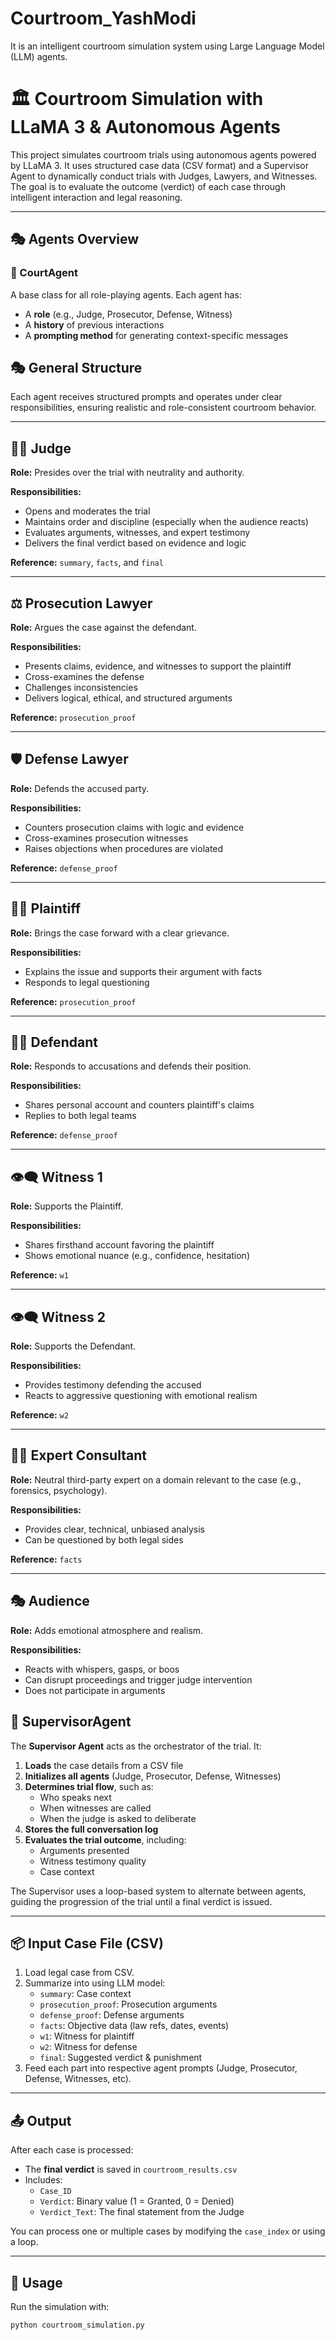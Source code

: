 # Courtroom_YashModi
It is an intelligent courtroom simulation system using Large Language Model (LLM) agents. 

# 🏛️ Courtroom Simulation with LLaMA 3 & Autonomous Agents

This project simulates courtroom trials using autonomous agents powered by LLaMA 3. It uses structured case data (CSV format) and a Supervisor Agent to dynamically conduct trials with Judges, Lawyers, and Witnesses. The goal is to evaluate the outcome (verdict) of each case through intelligent interaction and legal reasoning.

---

## 🎭 Agents Overview

### 🔹 CourtAgent
A base class for all role-playing agents. Each agent has:
- A **role** (e.g., Judge, Prosecutor, Defense, Witness)
- A **history** of previous interactions
- A **prompting method** for generating context-specific messages

## 🎭 General Structure
Each agent receives structured prompts and operates under clear responsibilities, ensuring realistic and role-consistent courtroom behavior.

---

## 👨‍⚖️ Judge

**Role:** Presides over the trial with neutrality and authority.

**Responsibilities:**
- Opens and moderates the trial
- Maintains order and discipline (especially when the audience reacts)
- Evaluates arguments, witnesses, and expert testimony
- Delivers the final verdict based on evidence and logic

**Reference:** `summary`, `facts`, and `final`

---

## ⚖️ Prosecution Lawyer

**Role:** Argues the case against the defendant.

**Responsibilities:**
- Presents claims, evidence, and witnesses to support the plaintiff
- Cross-examines the defense
- Challenges inconsistencies
- Delivers logical, ethical, and structured arguments

**Reference:** `prosecution_proof`

---

## 🛡️ Defense Lawyer

**Role:** Defends the accused party.

**Responsibilities:**
- Counters prosecution claims with logic and evidence
- Cross-examines prosecution witnesses
- Raises objections when procedures are violated

**Reference:** `defense_proof`

---

## 👨‍💼 Plaintiff

**Role:** Brings the case forward with a clear grievance.

**Responsibilities:**
- Explains the issue and supports their argument with facts
- Responds to legal questioning

**Reference:** `prosecution_proof`

---

## 👨‍💼 Defendant

**Role:** Responds to accusations and defends their position.

**Responsibilities:**
- Shares personal account and counters plaintiff's claims
- Replies to both legal teams

**Reference:** `defense_proof`

---

## 👁️‍🗨️ Witness 1

**Role:** Supports the Plaintiff.

**Responsibilities:**
- Shares firsthand account favoring the plaintiff
- Shows emotional nuance (e.g., confidence, hesitation)

**Reference:** `w1`

---

## 👁️‍🗨️ Witness 2

**Role:** Supports the Defendant.

**Responsibilities:**
- Provides testimony defending the accused
- Reacts to aggressive questioning with emotional realism

**Reference:** `w2`

---

## 👨‍🔬 Expert Consultant

**Role:** Neutral third-party expert on a domain relevant to the case (e.g., forensics, psychology).

**Responsibilities:**
- Provides clear, technical, unbiased analysis
- Can be questioned by both legal sides

**Reference:** `facts`

---

## 🎭 Audience

**Role:** Adds emotional atmosphere and realism.

**Responsibilities:**
- Reacts with whispers, gasps, or boos
- Can disrupt proceedings and trigger judge intervention
- Does not participate in arguments


## 🧠 SupervisorAgent

The **Supervisor Agent** acts as the orchestrator of the trial. It:
1. **Loads** the case details from a CSV file
2. **Initializes all agents** (Judge, Prosecutor, Defense, Witnesses)
3. **Determines trial flow**, such as:
   - Who speaks next
   - When witnesses are called
   - When the judge is asked to deliberate
4. **Stores the full conversation log**
5. **Evaluates the trial outcome**, including:
   - Arguments presented
   - Witness testimony quality
   - Case context

The Supervisor uses a loop-based system to alternate between agents, guiding the progression of the trial until a final verdict is issued.

---

## 📦 Input Case File (CSV)

1. Load legal case from CSV.
2. Summarize into using LLM model:
   - `summary`: Case context
   - `prosecution_proof`: Prosecution arguments
   - `defense_proof`: Defense arguments
   - `facts`: Objective data (law refs, dates, events)
   - `w1`: Witness for plaintiff
   - `w2`: Witness for defense
   - `final`: Suggested verdict & punishment
3. Feed each part into respective agent prompts (Judge, Prosecutor, Defense, Witnesses, etc).

---

## 📤 Output

After each case is processed:
- The **final verdict** is saved in `courtroom_results.csv`
- Includes:
  - `Case_ID`
  - `Verdict`: Binary value (1 = Granted, 0 = Denied)
  - `Verdict_Text`: The final statement from the Judge

You can process one or multiple cases by modifying the `case_index` or using a loop.

---

## 🚀 Usage

Run the simulation with:

```bash
python courtroom_simulation.py
